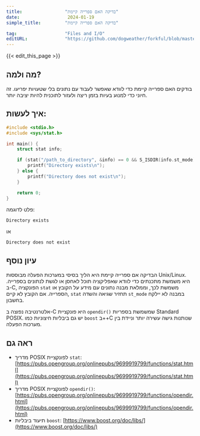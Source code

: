 ```yaml
---
title:                "בדיקה האם ספרייה קיימת"
date:                  2024-01-19
simple_title:         "בדיקה האם ספרייה קיימת"

tag:                  "Files and I/O"
editURL:              "https://github.com/dogweather/forkful/blob/master/content/he/c/checking-if-a-directory-exists.md"
---
```


{{< edit_this_page >}}

## מה ולמה?

בודקים האם ספרייה קיימת כדי לוודא שאפשר לעבוד עם נתונים בלי שטעויות יפריעו. זה חיוני כדי למנוע בעיות בזמן ריצה ולעזור לתוכנית להיות יציבה יותר.

## איך לעשות:

```C
#include <stdio.h>
#include <sys/stat.h>

int main() {
    struct stat info;

    if (stat("/path_to_directory", &info) == 0 && S_ISDIR(info.st_mode)) {
        printf("Directory exists\n");
    } else {
        printf("Directory does not exist\n");
    }

    return 0;
}
```
פלט לדוגמה:
```
Directory exists
```
או
```
Directory does not exist
```

## עיון נוסף

הבדיקה אם ספרייה קיימת היא הליך בסיסי במערכות הפעלה מבוססות Unix/Linux. היא משמשת מתכנתים כדי לוודא שאפליקציה תוכל לאחסן או לגשת לנתונים בספרייה. ב-C, הפונקציה `stat` משמשת לכך, וממלאת מבנה נתונים עם מידע על הקובץ או הספרייה. אם הקובץ לא קיים, `stat` תחזיר שגיאה והשדה `st_mode` במבנה לא יילקח בחשבון.

אלטרנטיבה נפוצה ב-C היא פונקציית `opendir()` שמשמשת בספריות Standard POSIX. יש גם ביבליות חיצוניות כמו `boost` ב++C שנותנות גישה עשירה יותר וניידת בין מערכות הפעלה.

## ראה גם

- מדריך POSIX לפונקציית `stat`: [https://pubs.opengroup.org/onlinepubs/9699919799/functions/stat.html](https://pubs.opengroup.org/onlinepubs/9699919799/functions/stat.html)
- מדריך POSIX לפונקציית `opendir()`: [https://pubs.opengroup.org/onlinepubs/9699919799/functions/opendir.html](https://pubs.opengroup.org/onlinepubs/9699919799/functions/opendir.html)
- תיעוד ביבליות `boost`: [https://www.boost.org/doc/libs/](https://www.boost.org/doc/libs/)
